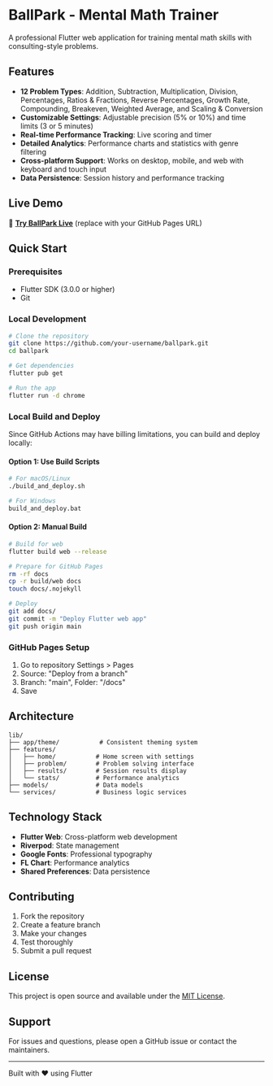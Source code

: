 # BallPark - Mental Math Trainer

A professional Flutter web application for training mental math skills with consulting-style problems.

## Features

- **12 Problem Types**: Addition, Subtraction, Multiplication, Division, Percentages, Ratios & Fractions, Reverse Percentages, Growth Rate, Compounding, Breakeven, Weighted Average, and Scaling & Conversion
- **Customizable Settings**: Adjustable precision (5% or 10%) and time limits (3 or 5 minutes)
- **Real-time Performance Tracking**: Live scoring and timer
- **Detailed Analytics**: Performance charts and statistics with genre filtering
- **Cross-platform Support**: Works on desktop, mobile, and web with keyboard and touch input
- **Data Persistence**: Session history and performance tracking

## Live Demo

🚀 **[Try BallPark Live](https://your-username.github.io/ballpark)** (replace with your GitHub Pages URL)

## Quick Start

### Prerequisites
- Flutter SDK (3.0.0 or higher)
- Git

### Local Development
```bash
# Clone the repository
git clone https://github.com/your-username/ballpark.git
cd ballpark

# Get dependencies
flutter pub get

# Run the app
flutter run -d chrome
```

### Local Build and Deploy

Since GitHub Actions may have billing limitations, you can build and deploy locally:

#### Option 1: Use Build Scripts
```bash
# For macOS/Linux
./build_and_deploy.sh

# For Windows
build_and_deploy.bat
```

#### Option 2: Manual Build
```bash
# Build for web
flutter build web --release

# Prepare for GitHub Pages
rm -rf docs
cp -r build/web docs
touch docs/.nojekyll

# Deploy
git add docs/
git commit -m "Deploy Flutter web app"
git push origin main
```

### GitHub Pages Setup
1. Go to repository Settings > Pages
2. Source: "Deploy from a branch"
3. Branch: "main", Folder: "/docs"
4. Save

## Architecture

```
lib/
├── app/theme/           # Consistent theming system
├── features/
│   ├── home/           # Home screen with settings
│   ├── problem/        # Problem solving interface
│   ├── results/        # Session results display
│   └── stats/          # Performance analytics
├── models/             # Data models
└── services/           # Business logic services
```

## Technology Stack

- **Flutter Web**: Cross-platform web development
- **Riverpod**: State management
- **Google Fonts**: Professional typography
- **FL Chart**: Performance analytics
- **Shared Preferences**: Data persistence

## Contributing

1. Fork the repository
2. Create a feature branch
3. Make your changes
4. Test thoroughly
5. Submit a pull request

## License

This project is open source and available under the [MIT License](LICENSE).

## Support

For issues and questions, please open a GitHub issue or contact the maintainers.

---

Built with ❤️ using Flutter
